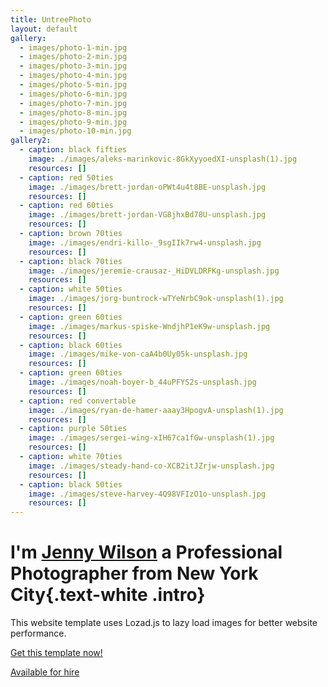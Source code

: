 ```yaml
---
title: UntreePhoto
layout: default
gallery:
  - images/photo-1-min.jpg
  - images/photo-2-min.jpg
  - images/photo-3-min.jpg
  - images/photo-4-min.jpg
  - images/photo-5-min.jpg
  - images/photo-6-min.jpg
  - images/photo-7-min.jpg
  - images/photo-8-min.jpg
  - images/photo-9-min.jpg
  - images/photo-10-min.jpg
gallery2:
  - caption: black fifties
    image: ./images/aleks-marinkovic-8GkXyyoedXI-unsplash(1).jpg
    resources: []
  - caption: red 50ties
    image: ./images/brett-jordan-oPWt4u4t8BE-unsplash.jpg
    resources: []
  - caption: red 60ties
    image: ./images/brett-jordan-VG8jhxBd78U-unsplash.jpg
    resources: []
  - caption: brown 70ties
    image: ./images/endri-killo-_9sgIIk7rw4-unsplash.jpg
    resources: []
  - caption: black 70ties
    image: ./images/jeremie-crausaz-_HiDVLDRFKg-unsplash.jpg
    resources: []
  - caption: white 50ties
    image: ./images/jorg-buntrock-wTYeNrbC9ok-unsplash(1).jpg
    resources: []
  - caption: green 60ties
    image: ./images/markus-spiske-WndjhP1eK9w-unsplash.jpg
    resources: []
  - caption: black 60ties
    image: ./images/mike-von-caA4b0Uy05k-unsplash.jpg
    resources: []
  - caption: green 60ties
    image: ./images/noah-boyer-b_44uPFYS2s-unsplash.jpg
    resources: []
  - caption: red convertable
    image: ./images/ryan-de-hamer-aaay3HpogvA-unsplash(1).jpg
    resources: []
  - caption: purple 50ties
    image: ./images/sergei-wing-xIH67ca1fGw-unsplash(1).jpg
    resources: []
  - caption: white 70ties
    image: ./images/steady-hand-co-XCB2itJZrjw-unsplash.jpg
    resources: []
  - caption: black 50ties
    image: ./images/steve-harvey-4Q98VFIzO1o-unsplash.jpg
    resources: []
---
```


# I'm [Jenny Wilson](/about) a Professional Photographer from New York City{.text-white .intro}

This website template uses Lozad.js to lazy load images for better website
performance.

[Get this template now!](https://github.com/mipmip/sugar-candy-gallery)

<a href="/contact/" class="btn btn-primary">Available for hire</a>
